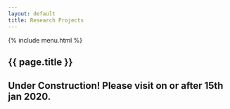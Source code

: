 ```yaml
--- 
layout: default
title: Research Projects
---
```

{% include menu.html %}
## {{ page.title }}
## Under Construction! Please visit on or after 15th jan 2020.
